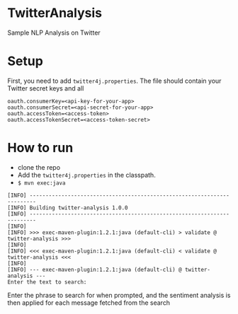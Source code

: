 # TwitterAnalysis
Sample NLP Analysis on Twitter

# Setup
First, you need to add `twitter4j.properties`. The file should contain your Twitter secret keys and all

```
oauth.consumerKey=<api-key-for-your-app>
oauth.consumerSecret=<api-secret-for-your-app>
oauth.accessToken=<access-token>
oauth.accessTokenSecret=<access-token-secret>
```

# How to run
- clone the repo
- Add the `twitter4j.properties` in the classpath.
- `$ mvn exec:java`

```
[INFO] ------------------------------------------------------------------------
[INFO] Building twitter-analysis 1.0.0
[INFO] ------------------------------------------------------------------------
[INFO]
[INFO] >>> exec-maven-plugin:1.2.1:java (default-cli) > validate @ twitter-analysis >>>
[INFO]
[INFO] <<< exec-maven-plugin:1.2.1:java (default-cli) < validate @ twitter-analysis <<<
[INFO]
[INFO] --- exec-maven-plugin:1.2.1:java (default-cli) @ twitter-analysis ---
Enter the text to search:
```

Enter the phrase to search for when prompted, and the sentiment analysis is then applied for each message
fetched from the search
